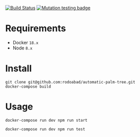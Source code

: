 [![Build Status](https://travis-ci.org/rodoabad/automatic-palm-tree.svg?branch=master)](https://travis-ci.org/rodoabad/automatic-palm-tree)
[![Mutation testing badge](https://badge.stryker-mutator.io/github.com/rodoabad/automatic-palm-tree/master)](https://stryker-mutator.github.io)

# Requirements

- Docker `18.x`
- Node `8.x`

# Install

```
git clone git@github.com:rodoabad/automatic-palm-tree.git
docker-compose build
```

# Usage

```
docker-compose run dev npm run start
```

```
docker-compose run dev npm run test
```
